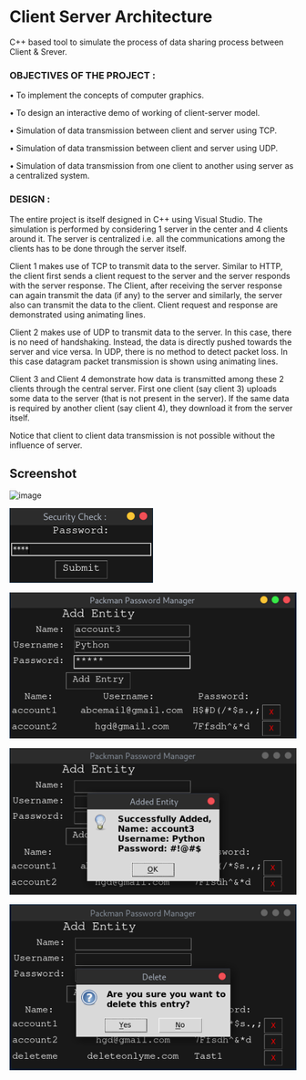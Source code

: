 # Client Server Architecture
C++ based tool to simulate the process of data sharing process between Client & Srever.

### OBJECTIVES OF THE PROJECT :

•	To implement the concepts of computer graphics. 

•	To design an interactive demo of working of client-server model. 

•	Simulation of data transmission between client and server using TCP. 

•	Simulation of data transmission between client and server using UDP. 

•	Simulation of data transmission from one client to another using server as a centralized system. 


### DESIGN :

The entire project is itself designed in C++ using Visual Studio. The simulation is performed by considering 1 server in the center and 4 clients around it. The server is centralized i.e. all the communications among the clients has to be done through the server itself. 

Client 1 makes use of TCP to transmit data to the server. Similar to HTTP, the client first sends a client request to the server and the server responds with the server response. The Client, after receiving the server response can again transmit the data (if any) to the server and similarly, the server also can transmit the data to the client. Client request and response are demonstrated using animating lines.  

Client 2 makes use of UDP to transmit data to the server. In this case, there is no need of handshaking. Instead, the data is directly pushed towards the server and vice versa. In UDP, there is no method to detect packet loss. In this case datagram packet transmission is shown using animating lines.  

Client 3 and Client 4 demonstrate how data is transmitted among these 2 clients through the central server. First one client (say client 3) uploads some data to the server (that is not present in the server). If the same data is required by another client (say client 4), they download it from the server itself. 

Notice that client to client data transmission is not possible without the influence of server.

## Screenshot

![image](https://raw.githubusercontent.com/Packman-lab/Client-Server-Architecture/blob/master/Client1-Download.PNG)

![image](https://raw.githubusercontent.com/Packman-lab/Password-Manager/master/Screenshots/Image_2.png)

![image](https://raw.githubusercontent.com/Packman-lab/Password-Manager/master/Screenshots/Image_3.png)

![image](https://raw.githubusercontent.com/Packman-lab/Password-Manager/master/Screenshots/Image_4.png)

![image](https://raw.githubusercontent.com/Packman-lab/Password-Manager/master/Screenshots/Image_5.png)
